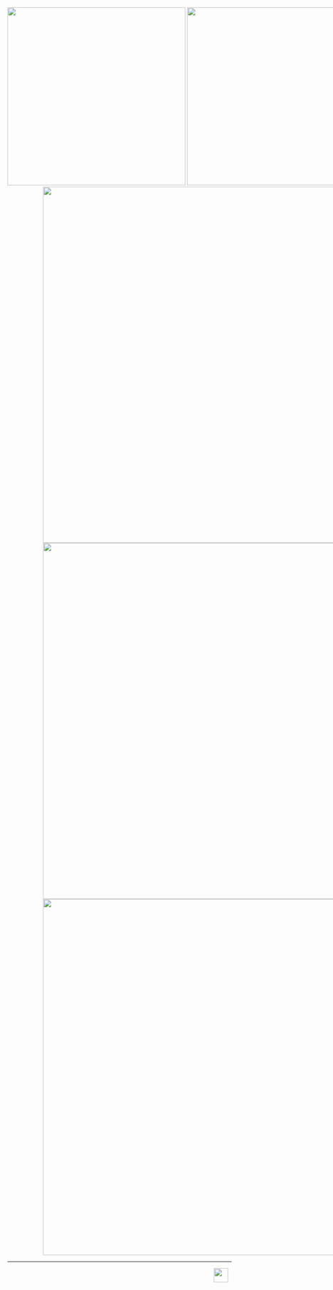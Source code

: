 <div align="left" style="width:100vw;">
 <img style="height: 10vh;" class="img" src="https://readme-typing-svg.demolab.com/?font=Inter&duration=1&pause=2000&color=F7F7F7&repeat=false&width=140&height=100&lines=Hey!+I%27m+Assaf%2C" />
 <img style="height: 10vh;" class="img" src="https://readme-typing-svg.demolab.com/?font=Inter&duration=2000&pause=2000&color=FFFFFF&width=600&height=100&lines=a+software+engineer+at+NXP+Semiconductors;a+Unity+and+Unreal+Engine+game+developer;a+Google+tech+stack+enthusiast;an+open-source+contributor" />
</div>
<div align="center" style="width:100vw;">
 <img style="height: 20vh;" class="img" src="http://github-profile-summary-cards.vercel.app/api/cards/stats?username=aworld1&theme=dracula" />
 <img style="height: 20vh;" class="img" src="https://github-readme-stats.vercel.app/api/top-langs/?username=aworld1&theme=radical&layout=compact" />
</div>
<div align="center" style="width:100vw;">
 <img style="height: 20vh;" class="img" src="http://github-readme-streak-stats.herokuapp.com?user=aworld1&theme=dark" />
</div>

<hr>
<div align="center" style="width:100vw;">
  <img height="32" width="32" src="https://cdn.jsdelivr.net/npm/simple-icons@v9/icons/typescript.svg" />
</div>
